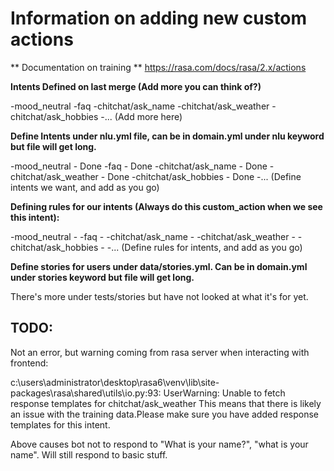 # Information on adding new custom actions #

** Documentation on training **
https://rasa.com/docs/rasa/2.x/actions 

**Intents Defined on last merge (Add more you can think of?)**

-mood_neutral
-faq
-chitchat/ask_name
-chitchat/ask_weather
-chitchat/ask_hobbies
-... (Add more here)

**Define Intents under nlu.yml file, can be in domain.yml under nlu keyword but file will get long.**

-mood_neutral - Done
-faq - Done
-chitchat/ask_name - Done
-chitchat/ask_weather - Done
-chitchat/ask_hobbies - Done
-... (Define intents we want, and add as you go)


**Defining rules for our intents (Always do this custom_action when we see this intent):**

-mood_neutral -
-faq -
-chitchat/ask_name -
-chitchat/ask_weather -
-chitchat/ask_hobbies -
-... (Define rules for intents, and add as you go)


**Define stories for users under data/stories.yml. Can be in domain.yml under stories keyword but file will get long.**

There's more under tests/stories but have not looked at what it's for yet.

## TODO: 

Not an error, but warning coming from rasa server when interacting with frontend:

c:\users\administrator\desktop\rasa6\venv\lib\site-packages\rasa\shared\utils\io.py:93: UserWarning: Unable to fetch response templates for chitchat/ask_weather This means that there is likely an issue with the training data.Please make sure you have added response templates for this intent.

Above causes bot not to respond to "What is your name?", "what is your name". Will still respond to basic stuff.

